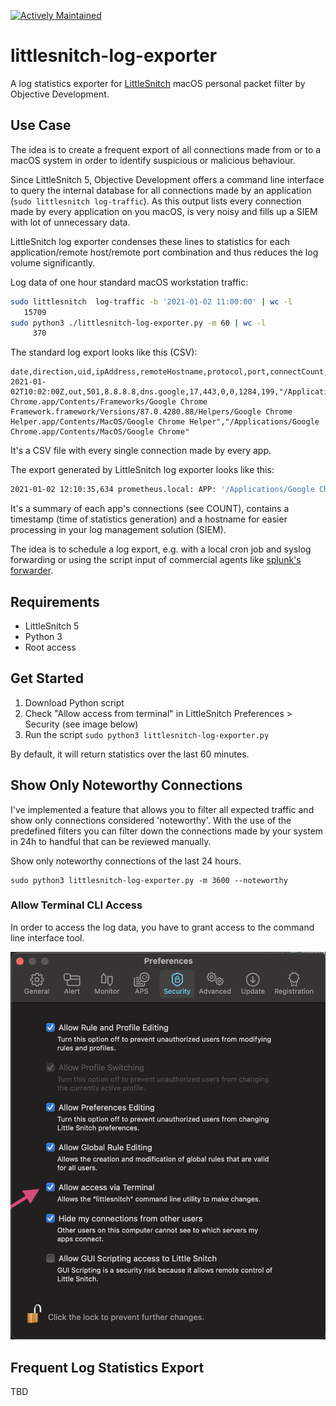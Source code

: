 [![Actively Maintained](https://img.shields.io/badge/Maintenance%20Level-Actively%20Maintained-green.svg)](https://gist.github.com/cheerfulstoic/d107229326a01ff0f333a1d3476e068d)

# littlesnitch-log-exporter

A log statistics exporter for [LittleSnitch](https://www.obdev.at/products/littlesnitch/index.html) macOS personal packet filter by Objective Development.

## Use Case

The idea is to create a frequent export of all connections made from or to a macOS system in order to identify suspicious or malicious behaviour. 

Since LittleSnitch 5, Objective Development offers a command line interface to query the internal database for all connections made by an application (`sudo littlesnitch log-traffic`). As this output lists every connection made by every application on you macOS, is very noisy and fills up a SIEM with lot of unnecessary data.

LittleSnitch log exporter condenses these lines to statistics for each application/remote host/remote port combination and thus reduces the log volume significantly. 

Log data of one hour standard macOS workstation traffic: 

```bash
sudo littlesnitch  log-traffic -b '2021-01-02 11:00:00' | wc -l
   15709
sudo python3 ./littlesnitch-log-exporter.py -m 60 | wc -l
     370
```

The standard log export looks like this (CSV):

```csv
date,direction,uid,ipAddress,remoteHostname,protocol,port,connectCount,denyCount,byteCountIn,byteCountOut,connectingExecutable,parentAppExecutable
2021-01-02T10:02:00Z,out,501,8.8.8.8,dns.google,17,443,0,0,1284,199,"/Applications/Google Chrome.app/Contents/Frameworks/Google Chrome Framework.framework/Versions/87.0.4280.88/Helpers/Google Chrome Helper.app/Contents/MacOS/Google Chrome Helper","/Applications/Google Chrome.app/Contents/MacOS/Google Chrome"
```

It's a CSV file with every single connection made by every app. 

The export generated by LittleSnitch log exporter looks like this:

```bash
2021-01-02 12:10:35,634 prometheus.local: APP: '/Applications/Google Chrome.app/Contents/Frameworks/Google Chrome Framework.framework/Versions/87.0.4280.88/Helpers/Google Chrome Helper.app/Contents/MacOS/Google Chrome Helper' DIRECTION: OUT IP: 8.8.8.8 HOST: 'dns.google' PORT: 53 ACTION: ALLOWED COUNT: 255
```

It's a summary of each app's connections (see COUNT), contains a timestamp (time of statistics generation) and a hostname for easier processing in your log management solution (SIEM).

The idea is to schedule a log export, e.g. with a local cron job and syslog forwarding or using the script input of commercial agents like [splunk's forwarder](https://docs.splunk.com/Documentation/Splunk/latest/Admin/inputsconf#Scripted_Input:). 

## Requirements

- LittleSnitch 5
- Python 3
- Root access

## Get Started

1. Download Python script
2. Check "Allow access from terminal" in LittleSnitch Preferences > Security (see image below)
3. Run the script `sudo python3 littlesnitch-log-exporter.py`

By default, it will return statistics over the last 60 minutes. 

## Show Only Noteworthy Connections

I've implemented a feature that allows you to filter all expected traffic and show only connections considered 'noteworthy'. With the use of the predefined filters you can filter down the connections made by your system in 24h to handful that can be reviewed manually.

Show only noteworthy connections of the last 24 hours. 

```
sudo python3 littlesnitch-log-exporter.py -m 3600 --noteworthy
```


### Allow Terminal CLI Access

In order to access the log data, you have to grant access to the command line interface tool. 

![Screen 1](./images/setup1.png)

## Frequent Log Statistics Export

TBD
